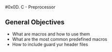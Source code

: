 #0x0D. C - Preprocessor
## General Objectives
- What are macros and how to use them
- What are the most common predefined macros
- How to include guard yur header files

